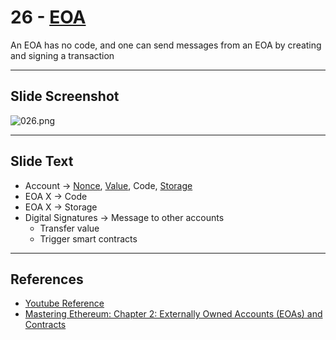 # 26 - [EOA](EOA.md)

An EOA has no code, and one can send messages from an EOA by creating and signing a transaction

___
## Slide Screenshot
![026.png](../../images/ethereum101/026.png)
___
## Slide Text
- Account -> [Nonce](Nonce.md), [Value](Value.md), Code, [Storage](Storage.md)
- EOA X -> Code
- EOA X -> Storage
- Digital Signatures -> Message to other accounts
	- Transfer value
	- Trigger smart contracts
___
## References
- [Youtube Reference](https://youtu.be/zIeBfuXxuWs?t=234)
- [Mastering Ethereum: Chapter 2: Externally Owned Accounts (EOAs) and Contracts](https://github.com/ethereumbook/ethereumbook/blob/develop/02intro.asciidoc#externally-owned-accounts-eoas-and-contracts)